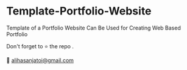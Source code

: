 # Template-Portfolio-Website

Template of a Portfolio Website Can Be Used for Creating Web Based Portfolio

Don't forget to :star: the repo .

:email: alihasanjatoi@gmail.com

